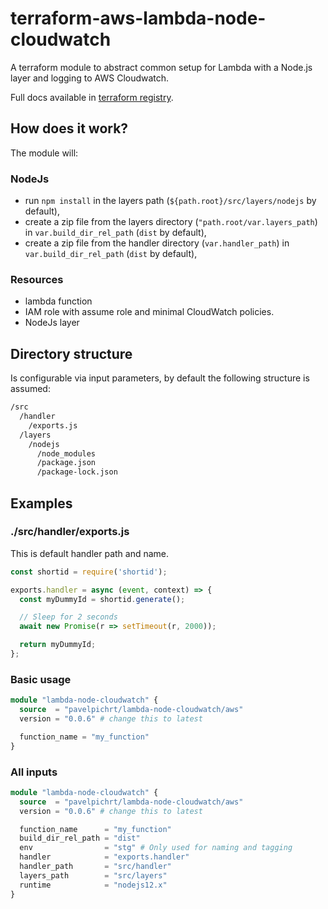 # terraform-aws-lambda-node-cloudwatch

A terraform module to abstract common setup for Lambda with a Node.js layer and logging to AWS Cloudwatch.

Full docs available in [terraform registry](https://registry.terraform.io/modules/pavelpichrt/lambda-node-cloudwatch/aws/latest).

## How does it work?
The module will:

### NodeJs
* run `npm install` in the layers path (`${path.root}/src/layers/nodejs` by default),
* create a zip file from the layers directory (`"path.root/var.layers_path`) in `var.build_dir_rel_path` (`dist` by default),
* create a zip file from the handler directory (`var.handler_path`) in `var.build_dir_rel_path` (`dist` by default),

### Resources
* lambda function
* IAM role with assume role and minimal CloudWatch policies.
* NodeJs layer

## Directory structure
Is configurable via input parameters, by default the following structure is assumed:

```bash
/src
  /handler
    /exports.js
  /layers
    /nodejs
      /node_modules
      /package.json
      /package-lock.json
```

## Examples

### ./src/handler/exports.js
This is default handler path and name.

```javascript
const shortid = require('shortid');

exports.handler = async (event, context) => {
  const myDummyId = shortid.generate();

  // Sleep for 2 seconds
  await new Promise(r => setTimeout(r, 2000));

  return myDummyId;
};
```

### Basic usage
```terraform
module "lambda-node-cloudwatch" {
  source  = "pavelpichrt/lambda-node-cloudwatch/aws"
  version = "0.0.6" # change this to latest

  function_name = "my_function"
}
```

### All inputs
```terraform
module "lambda-node-cloudwatch" {
  source  = "pavelpichrt/lambda-node-cloudwatch/aws"
  version = "0.0.6" # change this to latest

  function_name      = "my_function"
  build_dir_rel_path = "dist"
  env                = "stg" # Only used for naming and tagging
  handler            = "exports.handler"
  handler_path       = "src/handler"
  layers_path        = "src/layers"
  runtime            = "nodejs12.x"
}
```
